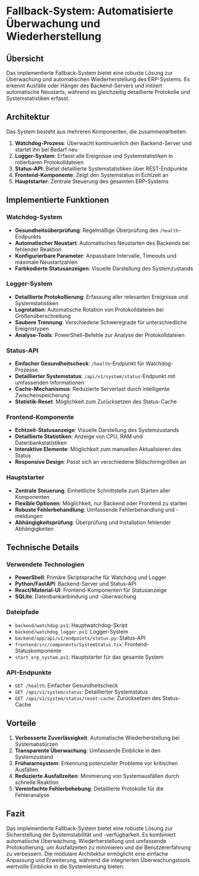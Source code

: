 # Fallback-System: Automatisierte Überwachung und Wiederherstellung

## Übersicht

Das implementierte Fallback-System bietet eine robuste Lösung zur Überwachung und automatischen Wiederherstellung des ERP-Systems. Es erkennt Ausfälle oder Hänger des Backend-Servers und initiiert automatische Neustarts, während es gleichzeitig detaillierte Protokolle und Systemstatistiken erfasst.

## Architektur

Das System besteht aus mehreren Komponenten, die zusammenarbeiten:

1. **Watchdog-Prozess**: Überwacht kontinuierlich den Backend-Server und startet ihn bei Bedarf neu
2. **Logger-System**: Erfasst alle Ereignisse und Systemstatistiken in rotierbaren Protokolldateien
3. **Status-API**: Bietet detaillierte Systemstatistiken über REST-Endpunkte
4. **Frontend-Komponente**: Zeigt den Systemstatus in Echtzeit an
5. **Hauptstarter**: Zentrale Steuerung des gesamten ERP-Systems

## Implementierte Funktionen

### Watchdog-System

- **Gesundheitsüberprüfung**: Regelmäßige Überprüfung des `/health`-Endpunkts
- **Automatischer Neustart**: Automatisches Neustarten des Backends bei fehlender Reaktion
- **Konfigurierbare Parameter**: Anpassbare Intervalle, Timeouts und maximale Neustartzahlen
- **Farbkodierte Statusanzeigen**: Visuelle Darstellung des Systemzustands

### Logger-System

- **Detaillierte Protokollierung**: Erfassung aller relevanten Ereignisse und Systemstatistiken
- **Logrotation**: Automatische Rotation von Protokolldateien bei Größenüberschreitung
- **Saubere Trennung**: Verschiedene Schweregrade für unterschiedliche Ereignistypen
- **Analyse-Tools**: PowerShell-Befehle zur Analyse der Protokolldateien

### Status-API

- **Einfacher Gesundheitscheck**: `/health`-Endpunkt für Watchdog-Prozesse
- **Detaillierter Systemstatus**: `/api/v1/system/status`-Endpunkt mit umfassenden Informationen
- **Cache-Mechanismus**: Reduzierte Serverlast durch intelligente Zwischenspeicherung
- **Statistik-Reset**: Möglichkeit zum Zurücksetzen des Status-Cache

### Frontend-Komponente

- **Echtzeit-Statusanzeige**: Visuelle Darstellung des Systemzustands
- **Detaillierte Statistiken**: Anzeige von CPU, RAM und Datenbankstatistiken
- **Interaktive Elemente**: Möglichkeit zum manuellen Aktualisieren des Status
- **Responsive Design**: Passt sich an verschiedene Bildschirmgrößen an

### Hauptstarter

- **Zentrale Steuerung**: Einheitliche Schnittstelle zum Starten aller Komponenten
- **Flexible Optionen**: Möglichkeit, nur Backend oder Frontend zu starten
- **Robuste Fehlerbehandlung**: Umfassende Fehlerbehandlung und -meldungen
- **Abhängigkeitsprüfung**: Überprüfung und Installation fehlender Abhängigkeiten

## Technische Details

### Verwendete Technologien

- **PowerShell**: Primäre Skriptsprache für Watchdog und Logger
- **Python/FastAPI**: Backend-Server und Status-API
- **React/Material-UI**: Frontend-Komponenten für Statusanzeige
- **SQLite**: Datenbankanbindung und -überwachung

### Dateipfade

- `backend/watchdog.ps1`: Hauptwatchdog-Skript
- `backend/watchdog_logger.ps1`: Logger-System
- `backend/app/api/v1/endpoints/status.py`: Status-API
- `frontend/src/components/SystemStatus.tsx`: Frontend-Statuskomponente
- `start_erp_system.ps1`: Hauptstarter für das gesamte System

### API-Endpunkte

- `GET /health`: Einfacher Gesundheitscheck
- `GET /api/v1/system/status`: Detaillierter Systemstatus
- `GET /api/v1/system/status/reset-cache`: Zurücksetzen des Status-Cache

## Vorteile

1. **Verbesserte Zuverlässigkeit**: Automatische Wiederherstellung bei Systemabstürzen
2. **Transparente Überwachung**: Umfassende Einblicke in den Systemzustand
3. **Frühwarnsystem**: Erkennung potenzieller Probleme vor kritischen Ausfällen
4. **Reduzierte Ausfallzeiten**: Minimierung von Systemausfällen durch schnelle Reaktion
5. **Vereinfachte Fehlerbehebung**: Detaillierte Protokolle für die Fehleranalyse

## Fazit

Das implementierte Fallback-System bietet eine robuste Lösung zur Sicherstellung der Systemstabilität und -verfügbarkeit. Es kombiniert automatische Überwachung, Wiederherstellung und umfassende Protokollierung, um Ausfallzeiten zu minimieren und die Benutzererfahrung zu verbessern. Die modulare Architektur ermöglicht eine einfache Anpassung und Erweiterung, während die integrierten Überwachungstools wertvolle Einblicke in die Systemleistung bieten. 